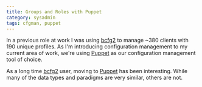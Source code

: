 ```yaml
---
title: Groups and Roles with Puppet
category: sysadmin
tags: cfgman, puppet
---
```


In a previous role at work I was using [bcfg2](http://http://bcfg2.org/) to manage ~380 clients with 190 unique profiles. As I'm introducing configuration management to my current area of work, we're using [Puppet](http://puppetlabs.com/) as our configuration management tool of choice.

As a long time [bcfg2](http://http://bcfg2.org/) user, moving to [Puppet](http://puppetlabs.com/) has been interesting. While many of the data types and paradigms are very similar, others are not.  
